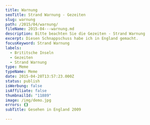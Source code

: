 ```yaml
---
title: Warnung
seoTitle: Strand Warnung - Gezeiten
slug: warnung
path: /2015/04/warnung/
fileName: 2015-04---warnung.md
description: Bitte beachten Sie die Gezeiten - Strand Warnung
excerpt: Diesen Schnappschuss habe ich in England gemacht.
focusKeyword: Strand Warnung
labels:
  - Brititsche Inseln
  - Gezeiten
  - Strand Warnung
type: Meme
typeName: Meme
date: 2015-04-28T13:57:23.000Z
status: publish
isWerbung: false
isAffiliate: false
thumbnailId: "11889"
image: /img/demo.jpg
errors: {}
subTitle: Gesehen in England 2009
  
---
```


&nbsp;

  